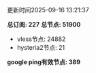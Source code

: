 更新时间2025-09-16 13:21:37

**总订阅: 227**
**总节点: 51900**
- vless节点: 24882
- hysteria2节点: 21

**google ping有效节点: 389**
